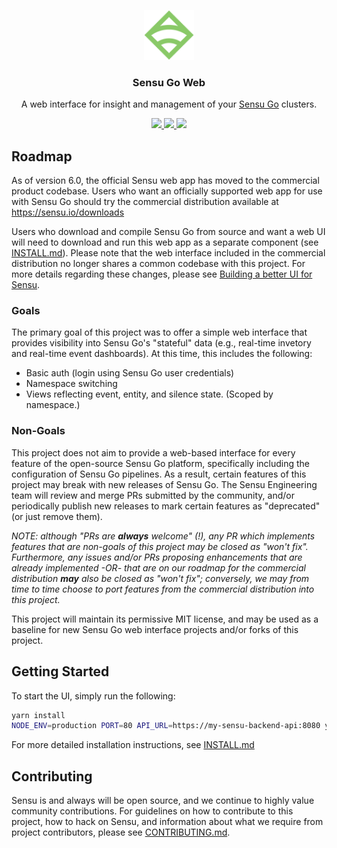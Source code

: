 <p align="center">
  <a href="https://www.sensu.io/">
    <img alt="Sensu"
      src="https://raw.githubusercontent.com/sensu/web/828c7a0c2a6abb7ea215ca6ded903ba26045f542/logo.png"
      width="80"
    />
  </a>
</p>

<h3 align="center">
  Sensu Go Web
</h3>

<p align="center">
  A web interface for insight and management of your <a href="https://sensu.io/features">Sensu Go</a> clusters.
</p>

<p align="center">
  <a href="#">
    <img src="https://img.shields.io/github/commit-activity/m/sensu/web.svg?style=flat" />
  </a>
  <a href="https://github.com/sensu/web/blob/master/LICENSE">
    <img src="https://img.shields.io/github/license/sensu/web.svg?style=flat" />
  </a>
  <a href="https://circleci.com/gh/sensu/web">
    <img src="https://circleci.com/gh/sensu/web/tree/master.svg?style=shield&circle-token=0b15707495fa6899226391b58d73a2526d87f9d4" />
  </a>
</p>

## Roadmap

As of version 6.0, the official Sensu web app has moved to the commercial product codebase. Users who want an officially supported web app for use with Sensu Go should try the commercial distribution available at https://sensu.io/downloads 

Users who download and compile Sensu Go from source and want a web UI will need to download and run this web app as a separate component (see [INSTALL.md](INSTALL.md)). Please note that the web interface included in the commercial distribution no longer shares a common codebase with this project. For more details regarding these changes, please see [Building a better UI for Sensu].

### Goals

The primary goal of this project was to offer a simple web interface that provides visibility into Sensu Go's "stateful" data (e.g., real-time invetory and real-time event dashboards). At this time, this includes the following:

* Basic auth (login using Sensu Go user credentials)
* Namespace switching
* Views reflecting event, entity, and silence state. (Scoped by namespace.)

### Non-Goals

This project does not aim to provide a web-based interface for every feature of the open-source Sensu Go platform, specifically including the configuration of Sensu Go pipelines. As a result, certain features of this project may break with new releases of Sensu Go. The Sensu Engineering team will review and merge PRs submitted by the community, and/or periodically publish new releases to mark certain features as "deprecated" (or just remove them).

_NOTE: although "PRs are **always** welcome" (!), any PR which implements features that are non-goals of this project may be closed as "won't fix". Furthermore, any issues and/or PRs proposing enhancements that are already implemented -OR- that are on our roadmap for the commercial distribution **may** also be closed as "won't fix"; conversely, we may from time to time choose to port features from the commercial distribution into this project._

This project will maintain its permissive MIT license, and may be used as a baseline for new Sensu Go web interface projects and/or forks of this project.

## Getting Started

To start the UI, simply run the following:

```bash
yarn install
NODE_ENV=production PORT=80 API_URL=https://my-sensu-backend-api:8080 yarn node scripts serve
```
For more detailed installation instructions, see [INSTALL.md](INSTALL.md)

## Contributing

Sensu is and always will be open source, and we continue to highly value
community contributions. For guidelines on how to contribute to this project, how
to hack on Sensu, and information about what we require from project
contributors, please see [CONTRIBUTING.md].

[sensu go]: https://sensu.io/products/core
[installation documentation]: https://docs.sensu.io/sensu-go/latest/installation/install-sensu/
[contributing.md]: CONTRIBUTING.md
[Building a better UI for Sensu]: https://discourse.sensu.io/t/building-a-better-ui-for-sensu/1859